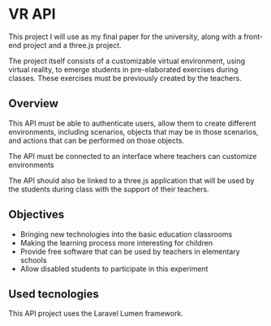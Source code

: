 # VR API

This project I will use as my final paper for the university, along with a front-end project and a three.js project.

The project itself consists of a customizable virtual environment, using virtual reality, to emerge students in pre-elaborated exercises during classes. These exercises must be previously created by the teachers.

## Overview

This API must be able to authenticate users, allow them to create different environments, including scenarios, objects that may be in those scenarios, and actions that can be performed on those objects.

The API must be connected to an interface where teachers can customize environments

The API should also be linked to a three.js application that will be used by the students during class with the support of their teachers.

## Objectives
- Bringing new technologies into the basic education classrooms
- Making the learning process more interesting for children
- Provide free software that can be used by teachers in elementary schools
- Allow disabled students to participate in this experiment

## Used tecnologies
This API project uses the Laravel Lumen framework.
